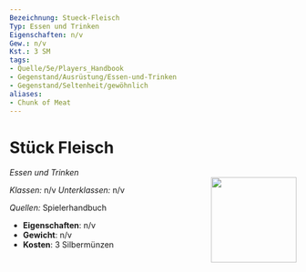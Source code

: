 ```yaml
---
Bezeichnung: Stueck-Fleisch
Typ: Essen und Trinken
Eigenschaften: n/v
Gew.: n/v
Kst.: 3 SM
tags:
- Quelle/5e/Players_Handbook
- Gegenstand/Ausrüstung/Essen-und-Trinken
- Gegenstand/Seltenheit/gewöhnlich
aliases:
- Chunk of Meat
---
```

# Stück Fleisch
*Essen und Trinken*  
<img src="Symbolik/Gegenstände.webp" align="right" width="150">

_Klassen:_ n/v 
_Unterklassen:_  n/v

_Quellen:_ Spielerhandbuch

- **Eigenschaften**: n/v
- **Gewicht**: n/v
- **Kosten**: 3 Silbermünzen